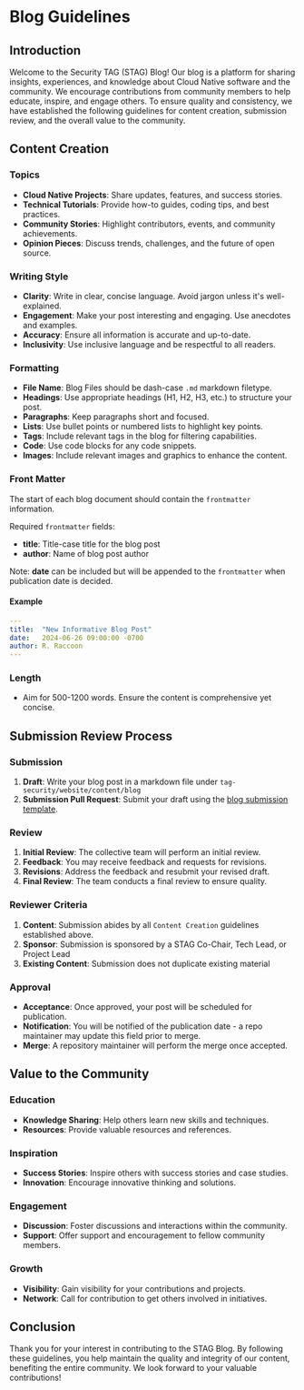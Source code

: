 # Blog Guidelines

## Introduction

Welcome to the Security TAG (STAG) Blog! Our blog is a platform for sharing insights, experiences, and knowledge about Cloud Native software and the community. We encourage contributions from community members to help educate, inspire, and engage others. To ensure quality and consistency, we have established the following guidelines for content creation, submission review, and the overall value to the community.

## Content Creation

### Topics

- **Cloud Native Projects**: Share updates, features, and success stories.
- **Technical Tutorials**: Provide how-to guides, coding tips, and best practices.
- **Community Stories**: Highlight contributors, events, and community achievements.
- **Opinion Pieces**: Discuss trends, challenges, and the future of open source.

### Writing Style

- **Clarity**: Write in clear, concise language. Avoid jargon unless it's well-explained.
- **Engagement**: Make your post interesting and engaging. Use anecdotes and examples.
- **Accuracy**: Ensure all information is accurate and up-to-date.
- **Inclusivity**: Use inclusive language and be respectful to all readers.

### Formatting

- **File Name**: Blog Files should be dash-case `.md` markdown filetype.
- **Headings**: Use appropriate headings (H1, H2, H3, etc.) to structure your post.
- **Paragraphs**: Keep paragraphs short and focused.
- **Lists**: Use bullet points or numbered lists to highlight key points.
- **Tags**: Include relevant tags in the blog for filtering capabilities.
- **Code**: Use code blocks for any code snippets.
- **Images**: Include relevant images and graphics to enhance the content.

### Front Matter

The start of each blog document should contain the `frontmatter` information.

Required `frontmatter` fields:

- **title**: Title-case title for the blog post
- **author**: Name of blog post author

Note: **date** can be included but will be appended to the `frontmatter` when publication date is decided.

#### Example

```yaml
---
title:  "New Informative Blog Post"
date:   2024-06-26 09:00:00 -0700
author: R. Raccoon
---
```

### Length

- Aim for 500-1200 words. Ensure the content is comprehensive yet concise.

## Submission Review Process

### Submission

1. **Draft**: Write your blog post in a markdown file under `tag-security/website/content/blog`
2. **Submission Pull Request**: Submit your draft using the [blog submission template](https://github.com/cncf/tag-security/blob/main/.github/ISSUE_TEMPLATE/blog-submission.md).

### Review

1. **Initial Review**: The collective team will perform an initial review.
2. **Feedback**: You may receive feedback and requests for revisions.
3. **Revisions**: Address the feedback and resubmit your revised draft.
4. **Final Review**: The team conducts a final review to ensure quality.

### Reviewer Criteria

1. **Content**: Submission abides by all `Content Creation` guidelines established above.
2. **Sponsor**: Submission is sponsored by a STAG Co-Chair, Tech Lead, or Project Lead
3. **Existing Content**: Submission does not duplicate existing material

### Approval

- **Acceptance**: Once approved, your post will be scheduled for publication.
- **Notification**: You will be notified of the publication date - a repo maintainer may update this field prior to merge.
- **Merge**: A repository maintainer will perform the merge once accepted.

## Value to the Community

### Education

- **Knowledge Sharing**: Help others learn new skills and techniques.
- **Resources**: Provide valuable resources and references.

### Inspiration

- **Success Stories**: Inspire others with success stories and case studies.
- **Innovation**: Encourage innovative thinking and solutions.

### Engagement

- **Discussion**: Foster discussions and interactions within the community.
- **Support**: Offer support and encouragement to fellow community members.

### Growth

- **Visibility**: Gain visibility for your contributions and projects.
- **Network**: Call for contribution to get others involved in initiatives.

## Conclusion

Thank you for your interest in contributing to the STAG Blog. By following these guidelines, you help maintain the quality and integrity of our content, benefiting the entire community. We look forward to your valuable contributions!
